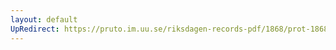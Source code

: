 ```yaml
---
layout: default
UpRedirect: https://pruto.im.uu.se/riksdagen-records-pdf/1868/prot-1868--fk--328/prot-1868--fk--328_020.pdf
---
```

